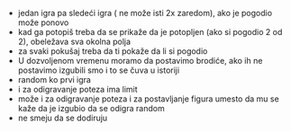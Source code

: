 - jedan igra pa sledeći igra ( ne može isti 2x zaredom), ako je pogodio može ponovo
- kad ga potopiš treba da se prikaže da je potopljen (ako si pogodio 2 od 2), obeležava sva okolna polja
- za svaki pokušaj treba da ti pokaže da li si pogodio
- U dozvoljenom vremenu moramo da postavimo brodiće, ako ih ne postavimo izgubili smo i to se čuva u istoriji
- random ko prvi igra 
- i za odigravanje poteza ima limit
- može i za odigravanje poteza i za postavljanje figura umesto da mu se kaže da je izgubio da se odigra random
- ne smeju da se dodiruju

